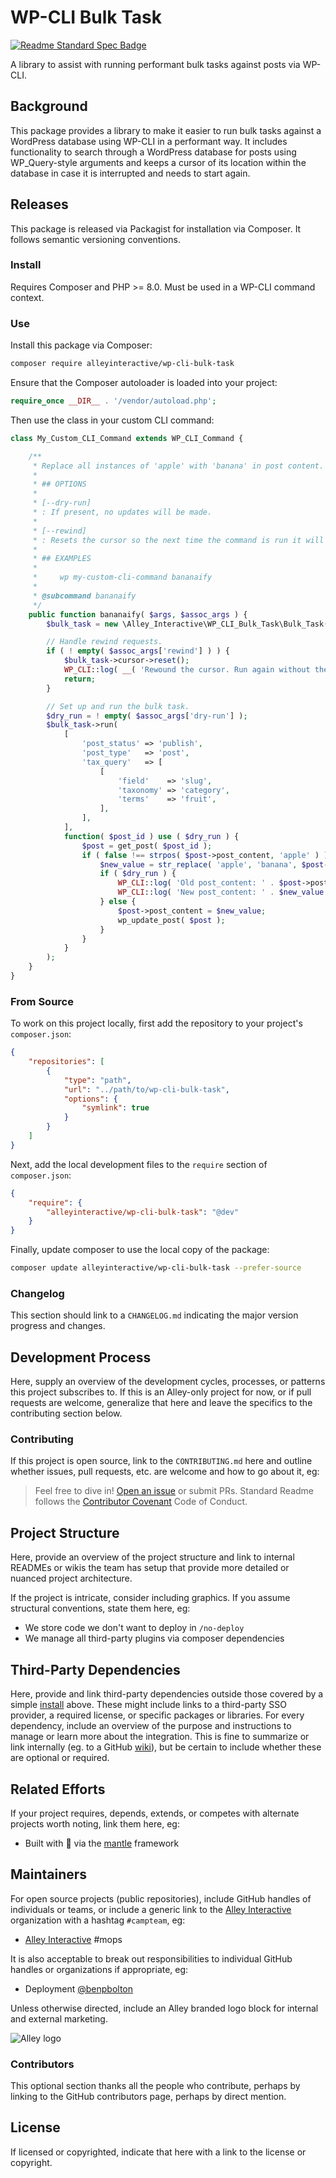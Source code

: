 # WP-CLI Bulk Task

[![Readme Standard Spec Badge](https://img.shields.io/badge/readme%20style-standard-brightgreen.svg?style=flat-square)](https://github.com/RichardLitt/standard-readme)

A library to assist with running performant bulk tasks against posts via WP-CLI.

## Background

This package provides a library to make it easier to run bulk tasks against a
WordPress database using WP-CLI in a performant way. It includes functionality
to search through a WordPress database for posts using WP_Query-style arguments
and keeps a cursor of its location within the database in case it is interrupted
and needs to start again.


## Releases

This package is released via Packagist for installation via Composer. It follows
semantic versioning conventions.


### Install

Requires Composer and PHP >= 8.0. Must be used in a WP-CLI command context.


### Use

Install this package via Composer:

```sh
composer require alleyinteractive/wp-cli-bulk-task
```

Ensure that the Composer autoloader is loaded into your project:

```php
require_once __DIR__ . '/vendor/autoload.php';
```

Then use the class in your custom CLI command:

```php
class My_Custom_CLI_Command extends WP_CLI_Command {

	/**
	 * Replace all instances of 'apple' with 'banana' in post content.
	 *
	 * ## OPTIONS
	 *
	 * [--dry-run]
	 * : If present, no updates will be made.
	 *
	 * [--rewind]
	 * : Resets the cursor so the next time the command is run it will start from the beginning.
	 *
	 * ## EXAMPLES
	 *
	 *     wp my-custom-cli-command bananaify
	 *
	 * @subcommand bananaify
	 */
	public function bananaify( $args, $assoc_args ) {
		$bulk_task = new \Alley_Interactive\WP_CLI_Bulk_Task\Bulk_Task( 'bananaify' );

		// Handle rewind requests.
		if ( ! empty( $assoc_args['rewind'] ) ) {
			$bulk_task->cursor->reset();
			WP_CLI::log( __( 'Rewound the cursor. Run again without the --rewind flag to process posts.', 'my-textdomain' ) );
			return;
		}

		// Set up and run the bulk task.
		$dry_run = ! empty( $assoc_args['dry-run'] );
		$bulk_task->run(
			[
				'post_status' => 'publish',
				'post_type'   => 'post',
				'tax_query'   => [
					[
						'field'    => 'slug',
						'taxonomy' => 'category',
						'terms'    => 'fruit',
					],
				],
			],
			function( $post_id ) use ( $dry_run ) {
				$post = get_post( $post_id );
				if ( false !== strpos( $post->post_content, 'apple' ) ) {
					$new_value = str_replace( 'apple', 'banana', $post->post_content );
					if ( $dry_run ) {
						WP_CLI::log( 'Old post_content: ' . $post->post_content );
						WP_CLI::log( 'New post_content: ' . $new_value );
					} else {
						$post->post_content = $new_value;
						wp_update_post( $post );
					}
				}
			}
		);
	}
}
```


### From Source

To work on this project locally, first add the repository to your project's
`composer.json`:

```json
{
	"repositories": [
		{
			"type": "path",
			"url": "../path/to/wp-cli-bulk-task",
			"options": {
				"symlink": true
			}
		}
	]
}
```

Next, add the local development files to the `require` section of
`composer.json`:

```json
{
	"require": {
		"alleyinteractive/wp-cli-bulk-task": "@dev"
	}
}
```

Finally, update composer to use the local copy of the package:

```sh
composer update alleyinteractive/wp-cli-bulk-task --prefer-source
```


### Changelog

This section should link to a `CHANGELOG.md` indicating the major version progress and changes.

## Development Process

Here, supply an overview of the development cycles, processes, or patterns this project subscribes to. If this is an Alley-only project for now, or if pull requests are welcome, generalize that here and leave the specifics to the contributing section below.

### Contributing

If this project is open source, link to the `CONTRIBUTING.md` here and outline whether issues, pull requests, etc. are welcome and how to go about it, eg:

> Feel free to dive in! [Open an issue](https://github.com/RichardLitt/standard-readme/issues/new) or submit PRs.
> Standard Readme follows the [Contributor Covenant](http://contributor-covenant.org/version/1/3/0/) Code of Conduct.


## Project Structure

Here, provide an overview of the project structure and link to internal READMEs or wikis the team has setup that provide more detailed or nuanced project architecture.

If the project is intricate, consider including graphics. If you assume structural conventions, state them here, eg:

- We store code we don't want to deploy in `/no-deploy`
- We manage all third-party plugins via composer dependencies


## Third-Party Dependencies

Here, provide and link third-party dependencies outside those covered by a simple [install](#install) above. These might include links to a third-party SSO provider, a required license, or specific packages or libraries. For every dependency, include an overview of the purpose and instructions to manage or learn more about the integration. This is fine to summarize or link internally (eg. to a GitHub [wiki](https://docs.github.com/en/communities/documenting-your-project-with-wikis/about-wikis)), but be certain to include whether these are optional or required.


## Related Efforts

If your project requires, depends, extends, or competes with alternate projects worth noting, link them here, eg:

- Built with 💌  via the [mantle](https://mantle.alley.com/) framework


## Maintainers

For open source projects (public repositories), include GitHub handles of individuals or teams, or include a generic link to the [Alley Interactive](https://github.com/alleyinteractive) organization with a hashtag `#campteam`, eg:

- [Alley Interactive](https://github.com/alleyinteractive) #mops

It is also acceptable to break out responsibilities to individual GitHub handles or organizations if appropriate, eg:

- Deployment [@benpbolton](https://github.com/benpbolton)

Unless otherwise directed, include an Alley branded logo block for internal and external marketing.

![Alley logo](https://avatars.githubusercontent.com/u/1733454?s=200&v=4)

### Contributors

This optional section thanks all the people who contribute, perhaps by linking to the GitHub contributors page, perhaps by direct mention.


## License

If licensed or copyrighted, indicate that here with a link to the license or copyright.
